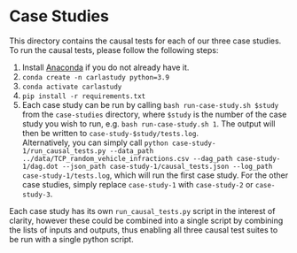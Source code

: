 # Case Studies

This directory contains the causal tests for each of our three case studies. To run the causal tests, please follow the following steps:

1. Install [Anaconda](https://www.anaconda.com/download/) if you do not already have it.
2. `conda create -n carlastudy python=3.9`
3. `conda activate carlastudy`
4. `pip install -r requirements.txt`
5. Each case study can be run by calling `bash run-case-study.sh $study` from the `case-studies` directory, where `$study` is the number of the case study you wish to run, e.g. `bash run-case-study.sh 1`. The output will then be written to `case-study-$study/tests.log`.<br/>
Alternatively, you can simply call `python case-study-1/run_causal_tests.py --data_path ../data/TCP_random_vehicle_infractions.csv --dag_path case-study-1/dag.dot --json_path case-study-1/causal_tests.json --log_path case-study-1/tests.log`, which will run the first case study. For the other case studies, simply replace `case-study-1` with `case-study-2` or `case-study-3`.

Each case study has its own `run_causal_tests.py` script in the interest of clarity, however these could be combined into a single script by combining the lists of inputs and outputs, thus enabling all three causal test suites to be run with a single python script.
